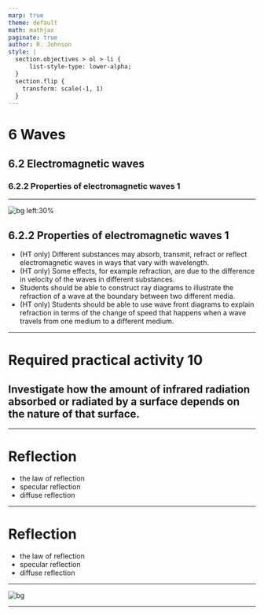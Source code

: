 ```yaml
---
marp: true
theme: default
math: mathjax
paginate: true
author: R. Johnson
style: |
  section.objectives > ol > li {
      list-style-type: lower-alpha;
  }
  section.flip {
    transform: scale(-1, 1)
  }
---
```


# 6 Waves

## 6.2 Electromagnetic waves

### 6.2.2 Properties of electromagnetic waves 1

---

<!-- _class: objectives -->

![bg left:30%](https://images.unsplash.com/photo-1492962827063-e5ea0d8c01f5?ixlib=rb-4.0.3&ixid=MnwxMjA3fDB8MHxwaG90by1wYWdlfHx8fGVufDB8fHx8&auto=format&fit=crop&w=2121&q=80)

## 6.2.2 Properties of electromagnetic waves 1

- (HT only) Different substances may absorb, transmit, refract or reflect electromagnetic waves in ways that vary with wavelength.
- (HT only) Some effects, for example refraction, are due to the difference in velocity of the waves in different substances.
- Students should be able to construct ray diagrams to illustrate the refraction of a wave at the boundary between two different media.
- (HT only) Students should be able to use wave front diagrams to explain refraction in terms of the change of speed that happens when a wave travels from one medium to a different medium.

---

# Required practical activity 10

## Investigate how the amount of infrared radiation absorbed or radiated by a surface depends on the nature of that surface.

---

<!-- _class: flip -->

# Reflection

- the law of reflection
- specular reflection
- diffuse reflection

---

# Reflection

- the law of reflection
- specular reflection
- diffuse reflection

---

![bg](https://slideplayer.com/slide/14839249/90/images/5/Diffuse+Reflection+Specular+Reflection.jpg)

---
